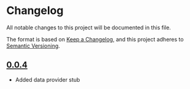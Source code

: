 # Changelog

All notable changes to this project will be documented in this file.

The format is based on [Keep a Changelog](https://keepachangelog.com/en/1.0.0/),
and this project adheres to [Semantic Versioning](https://semver.org/spec/v2.0.0.html).

## [0.0.4]

- Added data provider stub

[0.0.4]: https://github.com/denisvasilik/binalyzer-data-provider/tags/v0.0.4

